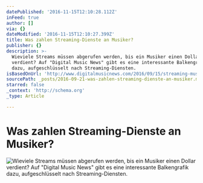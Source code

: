 ```yaml
---
datePublished: '2016-11-15T12:10:28.112Z'
inFeed: true
author: []
via: {}
dateModified: '2016-11-15T12:10:27.399Z'
title: Was zahlen Streaming-Dienste an Musiker?
publisher: {}
description: >-
  Wieviele Streams müssen abgerufen werden, bis ein Musiker einen Dollar
  verdient? Auf "Digital Music News" gibt es eine interessante Balkengrafik
  dazu, aufgeschlüsselt nach Streaming-Diensten.
isBasedOnUrl: 'http://www.digitalmusicnews.com/2016/09/15/streaming-music-earn-1-dollar/'
sourcePath: _posts/2016-09-21-was-zahlen-streaming-dienste-an-musiker.md
starred: false
_context: 'http://schema.org'
_type: Article

---
```

# Was zahlen Streaming-Dienste an Musiker?
![Wieviele Streams müssen abgerufen werden, bis ein Musiker einen Dollar verdient? Auf "Digital Music News" gibt es eine interessante Balkengrafik dazu, aufgeschlüsselt nach Streaming-Diensten.](https://the-grid-user-content.s3-us-west-2.amazonaws.com/1b18bb7a-4200-471d-9216-52449fc03a79.jpg)